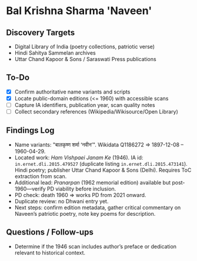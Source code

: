 # Bal Krishna Sharma 'Naveen'

## Discovery Targets
- Digital Library of India (poetry collections, patriotic verse)
- Hindi Sahitya Sammelan archives
- Uttar Chand Kapoor & Sons / Saraswati Press publications

## To-Do
- [x] Confirm authoritative name variants and scripts
- [x] Locate public-domain editions (<= 1960) with accessible scans
- [ ] Capture IA identifiers, publication year, scan quality notes
- [ ] Collect secondary references (Wikipedia/Wikisource/Open Library)

## Findings Log
- Name variants: "बालकृष्ण शर्मा ‘नवीन’". Wikidata Q1186272 ⇒ 1897-12-08 – 1960-04-29.
- Located work: *Ham Vishpaei Janam Ke* (1946). IA id: `in.ernet.dli.2015.479527` (duplicate listing `in.ernet.dli.2015.473141`). Hindi poetry; publisher Uttar Chand Kapoor & Sons (Delhi). Requires ToC extraction from scan.
- Additional lead: *Pranarpan* (1962 memorial edition) available but post-1960—verify PD viability before inclusion.
- PD check: death 1960 ⇒ works PD from 2021 onward.
- Duplicate review: no Dhwani entry yet.
- Next steps: confirm edition metadata, gather critical commentary on Naveen’s patriotic poetry, note key poems for description.

## Questions / Follow-ups
- Determine if the 1946 scan includes author’s preface or dedication relevant to historical context.
